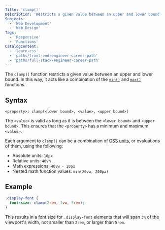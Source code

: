 ```yaml
---
Title: 'clamp()'
Description: 'Restricts a given value between an upper and lower bound.'
Subjects:
  - 'Web Development'
  - 'Web Design'
Tags:
  - 'Responsive'
  - 'Functions'
CatalogContent:
  - 'learn-css'
  - 'paths/front-end-engineer-career-path'
  - 'paths/full-stack-engineer-career-path'
---
```


The `clamp()` function restricts a given value between an upper and lower bound. In this way, it acts like a combination of the [`min()`](https://www.codecademy.com/resources/docs/css/math-functions/min) and [`max()`](https://www.codecademy.com/resources/docs/css/math-functions/max) functions.

## Syntax

```pseudo
<property>: clamp(<lower bound>, <value>, <upper bound>)
```

The `<value>` is valid as long as it is between the `<lower bound>` and `<upper bound>`. This ensures that the `<property>` has a minimum and maximum `<value>`.

Each argument to `clamp()` can be a combination of [CSS units](https://www.codecademy.com/resources/docs/css/units), or evaluations of them, using the following:

- Absolute units: `10px`
- Relative units: `40vh`
- Math expressions: `40vw - 20px`
- Nested math function values: `min(20vw, 200px)`

## Example

```css
.display-font {
  font-size: clamp(2rem, 3vw, 5rem);
}
```

This results in a font size for `.display-font` elements that will span `3%` of the viewport's width, not smaller than `2rem`, or larger than `5rem`.
